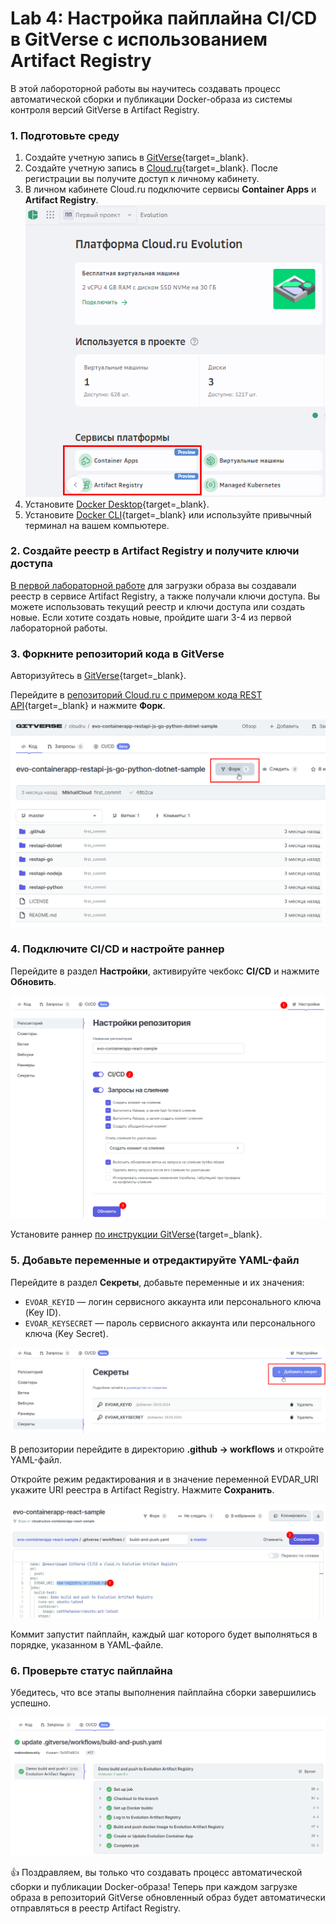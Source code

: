 # Lab 4: Настройка пайплайна CI/CD в GitVerse с использованием Artifact Registry

В этой лабороторной работы вы научитесь создавать процесс автоматической сборки и публикации Docker-образа из системы контроля версий GitVerse в Artifact Registry.

### 1. Подготовьте среду

1. Создайте учетную запись в [GitVerse](https://gitverse.ru/){target=_blank}. 
1. Создайте учетную запись в [Cloud.ru](https://console.cloud.ru){target=_blank}. После регистрации вы получите доступ к личному кабинету. 
1. В личном кабинете Cloud.ru подключите сервисы **Container Apps** и **Artifact Registry**.
   ![beta products](images/lab1/evolution-services-on.png)
1. Установите [Docker Desktop](https://www.docker.com/products/docker-desktop){target=_blank}.
1. Установите [Docker CLI](https://git-scm.com){target=_blank} или используйте привычный терминал на вашем компьютере.

### 2. Создайте реестр в Artifact Registry и получите ключи доступа

[В первой лабораторной работе](/lab1) для загрузки образа вы создавали реестр в сервисе Artifact Registry, а также получали ключи доступа. Вы можете использовать текущий реестр и ключи доступа или создать новые. Если хотите создать новые, пройдите шаги 3-4 из первой лабораторной работы.  

### 3. Форкните репозиторий кода в GitVerse

Авторизуйтесь в [GitVerse](https://gitverse.ru/){target=_blank}.

Перейдите в [репозиторий Cloud.ru с примером кода REST API](https://gitverse.ru/cloudru/evo-containerapp-restapi-js-go-python-dotnet-sample){target=_blank} и нажмите **Форк**.

![fork](images/lab4/fork.png)

### 4. Подключите CI/CD и настройте раннер

Перейдите в раздел **Настройки**, активируйте чекбокс **CI/CD** и нажмите **Обновить**.

![ci-cd-on](images/lab4/ci-cd-on.png)

Установите раннер [по инструкции GitVerse](https://gitverse.ru/docs/actions-conf/runners-uc/){target=_blank}.

### 5. Добавьте переменные и отредактируйте YAML-файл

Перейдите в раздел **Секреты**, добавьте переменные и их значения:

- `EVOAR_KEYID` — логин сервисного аккаунта или персонального ключа (Key ID).
- `EVOAR_KEYSECRET` — пароль сервисного аккаунта или персонального ключа (Key Secret).

![add-credentials](images/lab4/add-credentials.png)

В репозитории перейдите в директорию **.github → workflows** и откройте YAML-файл. 

Откройте режим редактирования и в значение переменной EVDAR_URI укажите URI реестра в Artifact Registry.
Нажмите **Сохранить**. 

![edit-yaml](images/lab4/edit-yaml.png)

Коммит запустит пайплайн, каждый шаг которого будет выполняться в порядке, указанном в YAML‑файле.

### 6. Проверьте статус пайплайна

Убедитесь, что все этапы выполнения пайплайна сборки завершились успешно.

![jobs-successed](images/lab4/jobs-successed.png)

👍 Поздравляем, вы только что создавать процесс автоматической сборки и публикации Docker-образа! Теперь при каждом загрузке образа в репозиторий GitVerse обновленный образ будет автоматически отправляться в реестр Artifact Registry.